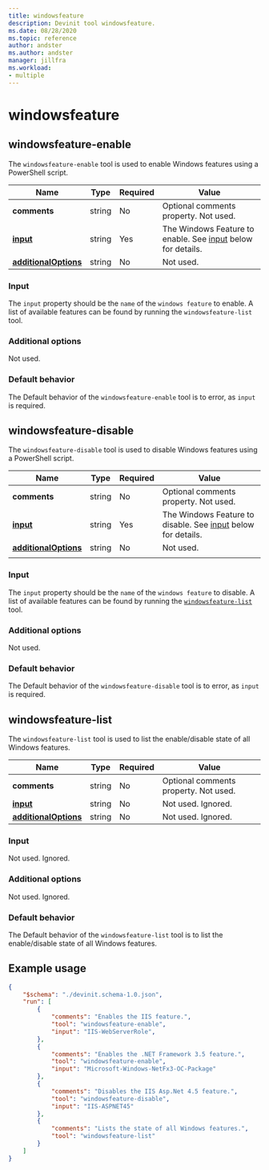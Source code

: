 ```yaml
---
title: windowsfeature
description: Devinit tool windowsfeature.
ms.date: 08/28/2020
ms.topic: reference
author: andster
ms.author: andster
manager: jillfra
ms.workload:
- multiple
---
```

# windowsfeature

## windowsfeature-enable

The `windowsfeature-enable` tool is used to enable Windows features using a PowerShell script.

| Name                                             | Type   | Required | Value                                                                 |
|--------------------------------------------------|--------|----------|-----------------------------------------------------------------------|
| **comments**                                     | string | No       | Optional comments property. Not used.                                 |
| [**input**](#input)                              | string | Yes      | The Windows Feature to enable. See [input](#input) below for details. |
| [**additionalOptions**](#additional-options)     | string | No       | Not used.                                                             |

### Input

The `input` property should be the `name` of the `windows feature` to enable. A list of available features can be found by running the `windowsfeature-list` tool.

### Additional options

Not used.

### Default behavior

The Default behavior of the `windowsfeature-enable` tool is to error, as `input` is required.

## windowsfeature-disable

The `windowsfeature-disable` tool is used to disable Windows features using a PowerShell script.

| Name                                             | Type   | Required | Value                                                                                   |
|--------------------------------------------------|--------|----------|------------------------------------------------------------------------|
| **comments**                                     | string | No       | Optional comments property. Not used.                                  |
| [**input**](#input)                              | string | Yes      | The Windows Feature to disable. See [input](#input) below for details. |
| [**additionalOptions**](#additional-options)     | string | No       | Not used.
                                                           |

### Input

The `input` property should be the `name` of the `windows feature` to disable. A list of available features can be found by running the [`windowsfeature-list`](#windowsfeature-list) tool.

### Additional options

Not used.

### Default behavior

The Default behavior of the `windowsfeature-disable` tool is to error, as `input` is required.

## windowsfeature-list

The `windowsfeature-list` tool is used to list the enable/disable state of all Windows features.

| Name                                             | Type   | Required | Value                                      |
|--------------------------------------------------|--------|----------|--------------------------------------------|
| **comments**                                     | string | No       | Optional comments property. Not used.      |
| [**input**](#input)                              | string | No       | Not used. Ignored.                         |
| [**additionalOptions**](#additional-options)     | string | No       | Not used. Ignored.                         |

### Input

Not used. Ignored.

### Additional options

Not used. Ignored.

### Default behavior

The Default behavior of the `windowsfeature-list` tool is to list the enable/disable state of all Windows features.

## Example usage

```json
{
    "$schema": "./devinit.schema-1.0.json",
    "run": [
        {
            "comments": "Enables the IIS feature.",
            "tool": "windowsfeature-enable",
            "input": "IIS-WebServerRole",
        },
        {
            "comments": "Enables the .NET Framework 3.5 feature.",
            "tool": "windowsfeature-enable",
            "input": "Microsoft-Windows-NetFx3-OC-Package"
        },
        {
            "comments": "Disables the IIS Asp.Net 4.5 feature.",
            "tool": "windowsfeature-disable",
            "input": "IIS-ASPNET45"
        },
        {
            "comments": "Lists the state of all Windows features.",
            "tool": "windowsfeature-list"
        }
    ]
}
```
